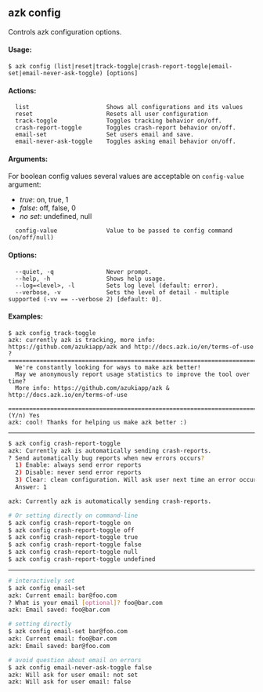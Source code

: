 ## azk config

Controls azk configuration options.

#### Usage:

    $ azk config (list|reset|track-toggle|crash-report-toggle|email-set|email-never-ask-toggle) [options]

#### Actions:

```
  list                      Shows all configurations and its values
  reset                     Resets all user configuration
  track-toggle              Toggles tracking behavior on/off.
  crash-report-toggle       Toggles crash-report behavior on/off.
  email-set                 Set users email and save.
  email-never-ask-toggle    Toggles asking email behavior on/off.
```

#### Arguments:

For boolean config values several values are acceptable on `config-value` argument:

- *true*: on, true, 1
- *false*: off, false, 0
- *no set*: undefined, null


```
  config-value              Value to be passed to config command (on/off/null)
```

#### Options:

```
  --quiet, -q               Never prompt.
  --help, -h                Shows help usage.
  --log=<level>, -l         Sets log level (default: error).
  --verbose, -v             Sets the level of detail - multiple supported (-vv == --verbose 2) [default: 0].
```

#### Examples:

```
$ azk config track-toggle
azk: currently azk is tracking, more info: https://github.com/azukiapp/azk and http://docs.azk.io/en/terms-of-use
? =========================================================================
  We're constantly looking for ways to make azk better!
  May we anonymously report usage statistics to improve the tool over time?
  More info: https://github.com/azukiapp/azk & http://docs.azk.io/en/terms-of-use
 =========================================================================
(Y/n) Yes
azk: cool! Thanks for helping us make azk better :)
```

----------

```sh
$ azk config crash-report-toggle
azk: Currently azk is automatically sending crash-reports.
? Send automatically bug reports when new errors occurs?
  1) Enable: always send error reports
  2) Disable: never send error reports
  3) Clear: clean configuration. Will ask user next time an error occurs
  Answer: 1

azk: Currently azk is automatically sending crash-reports.

# Or setting directly on command-line
$ azk config crash-report-toggle on
$ azk config crash-report-toggle off
$ azk config crash-report-toggle true
$ azk config crash-report-toggle false
$ azk config crash-report-toggle null
$ azk config crash-report-toggle undefined

```

----------

```sh
# interactively set
$ azk config email-set
azk: Current email: bar@foo.com
? What is your email [optional]? foo@bar.com
azk: Email saved: foo@bar.com

# setting directly
$ azk config email-set bar@foo.com
azk: Current email: foo@bar.com
azk: Email saved: bar@foo.com

# avoid question about email on errors
$ azk config email-never-ask-toggle false
azk: Will ask for user email: not set
azk: Will ask for user email: false
```
